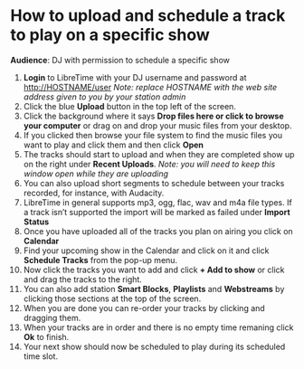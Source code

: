 # How to upload and schedule a track to play on a specific show

**Audience**: DJ with permission to schedule a specific show

1. **Login** to LibreTime with your DJ username and password at
[http://HOSTNAME/user](http://HOSTNAME/user) *Note: replace HOSTNAME with the
web site address given to you by your station admin*
1. Click the blue **Upload** button in the top left of the screen.
1. Click the background where it says **Drop files here or click to browse your
computer** or drag on and drop your music files from your desktop.
1. If you clicked then browse your file system to find the music files you want
to play and click them and then click **Open**
1. The tracks should start to upload and when they are completed show up on the
right under **Recent Uploads**. *Note: you will need to keep this window open
while they are uploading*
1. You can also upload short segments to schedule between your tracks recorded,
for instance, with Audacity.
1. LibreTime in general supports mp3, ogg, flac, wav and m4a file types. If
a track isn’t supported the import will be marked as failed under
**Import Status**
1. Once you have uploaded all of the tracks you plan on airing you click on
**Calendar**
1. Find your upcoming show in the Calendar and click on it and click **Schedule
Tracks** from the pop-up menu.
1. Now click the tracks you want to add and click **+ Add to show** or
click and drag the tracks to the right.
1. You can also add station **Smart Blocks**, **Playlists** and **Webstreams**
by clicking those sections at the top of the screen.
1. When you are done you can re-order your tracks by clicking and dragging
them.
1. When your tracks are in order and there is no empty time remaning click
**Ok** to finish.
1. Your next show should now be scheduled to play during its scheduled time
slot.
